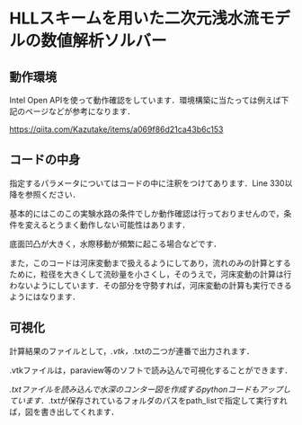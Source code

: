 # HLLスキームを用いた二次元浅水流モデルの数値解析ソルバー

## 動作環境

Intel Open APIを使って動作確認をしています．環境構築に当たっては例えば下記のページなどが参考になります．

https://qiita.com/Kazutake/items/a069f86d21ca43b6c153

## コードの中身

指定するパラメータについてはコードの中に注釈をつけてあります．Line 330以降を参照ください．

基本的にはこのこの実験水路の条件でしか動作確認は行っておりませんので，条件を変えるとうまく動作しない可能性はあります．

底面凹凸が大きく，水際移動が頻繁に起こる場合などです．

また，このコードは河床変動まで扱えるようにしてあり，流れのみの計算とするために，粒径を大きくして流砂量を小さくし，そのうえで，河床変動の計算は行わないようにしています．その部分を守勢すれば，河床変動の計算も実行できるようにはなります．

## 可視化

計算結果のファイルとして，*.vtk，*.txtの二つが連番で出力されます．

.vtkファイルは，paraview等のソフトで読み込んで可視化することができます．

*.txtファイルを読み込んで水深のコンター図を作成するpythonコードもアップしています．*.txtが保存されているフォルダのパスをpath_listで指定して実行すれば，図を書き出してくれます．

